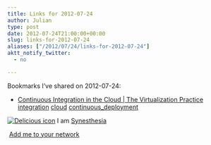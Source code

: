 ```yaml
---
title: Links for 2012-07-24
author: Julian
type: post
date: 2012-07-24T21:00:00+00:00
slug: links-for-2012-07-24 
aliases: ["/2012/07/24/links-for-2012-07-24"]
aktt_notify_twitter:
  - no

---
```

Bookmarks I&#8217;ve shared on 2012-07-24:

  * [Continuous Integration in the Cloud | The Virtualization Practice][1] 
    [integration][2] [cloud][3] [continuous_deployment][4] </li> </ul> 
    
    <p class="deliciouslink">
      <a href="https://del.icio.us/synesthesia" title="See all my bookmarks on del.icio.us"><img src="https://www.synesthesia.co.uk/images/deliciousicon.jpg" alt="Delicious icon" /></a>&nbsp;I am <a href="https://del.icio.us/synesthesia" title="See all my bookmarks on del.icio.us">Synesthesia</a>
    </p>
    
    <p class="deliciouslink">
      <a href="https://del.icio.us/network?add=synesthesia" title="Add me to your del.icio.us network"><img src="https://www.synesthesia.co.uk/images/add.gif" alt="" /></a>&nbsp;<a href="https://del.icio.us/network?add=synesthesia" title="Add me to your del.icio.us network">Add me to your network</a>
    </p>

 [1]: https://www.virtualizationpractice.com/continuous-integration-cloud-16515/
 [2]: https://www.delicious.com/synesthesia/integration
 [3]: https://www.delicious.com/synesthesia/cloud
 [4]: https://www.delicious.com/synesthesia/continuous_deployment